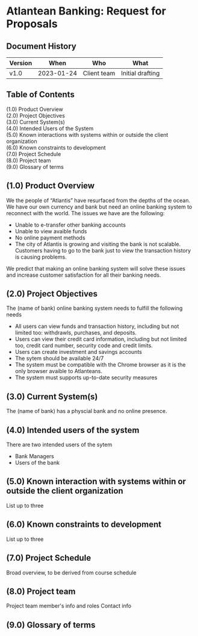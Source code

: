 Atlantean Banking: Request for Proposals
========================================

## Document History

| Version | When            | Who                    | What                                      |
| ---     | ---             | ---                    | ---                                       |
| v1.0    | 2023-01-24      | Client team            | Initial drafting                          |

## Table of Contents

(1.0) Product Overview  
(2.0) Project Objectives  
(3.0) Current System(s)  
(4.0) Intended Users of the System  
(5.0) Known interactions with systems within or outside the client organization  
(6.0) Known constraints to development  
(7.0) Project Schedule  
(8.0) Project team  
(9.0) Glossary of terms  

## (1.0) Product Overview

We the people of “Atlantis” have resurfaced from the depths of the ocean. We have our own currency and bank but need an online banking system to reconnect with the world. The issues we have are the following:

- Unable to e-transfer other banking accounts
- Unable to view avaible funds
- No online payment methods
- The city of Atlantis is growing and visiting the bank is not scalable. Customers having to go to the bank just to view the transaction history is causing problems. 

We predict that making an online banking system will solve these issues and increase customer satisfaction for all their banking needs. 

## (2.0) Project Objectives

The (name of bank) online banking system needs to fulfill the following needs

- All users can view funds and transaction history, including but not limited too: withdrawls, purchases, and deposits. 
- Users can view their credit card information, including but not limited too, credit card number, security code and credit limits.
- Users can create investment and savings accounts
- The sytem should be available 24/7
- The system must be compatible with the Chrome browser as it is the only browser avaible to Atlanteans.
- The system must supports up-to-date security measures

## (3.0) Current System(s)

The (name of bank) has a physcial bank and no online presence.

## (4.0) Intended users of the system

There are two intended users of the sytem
- Bank Managers
- Users of the bank

## (5.0) Known interaction with systems within or outside the client organization

List up to three

## (6.0) Known constraints to development

List up to three

## (7.0) Project Schedule

Broad overview, to be derived from course schedule

## (8.0) Project team

Project team member's info and roles
Contact info

## (9.0) Glossary of terms

